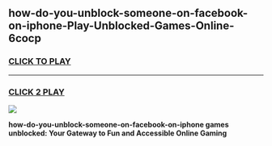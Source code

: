 
## how-do-you-unblock-someone-on-facebook-on-iphone-Play-Unblocked-Games-Online-6cocp
<h3>
<a href="https://premium76.site?title=how-do-you-unblock-someone-on-facebook-on-iphone&ref=25A">CLICK TO PLAY</a></h3>
<hr>

<h3>
<a href="https://premium76.site?title=how-do-you-unblock-someone-on-facebook-on-iphone&ref=25A">CLICK 2 PLAY</a>
  
</h3>

<a href="https://premium76.site?title=how-do-you-unblock-someone-on-facebook-on-iphone&ref=25A"><img src="https://clearcache.store/games.png"></a>


**how-do-you-unblock-someone-on-facebook-on-iphone games unblocked: Your Gateway to Fun and Accessible Online Gaming**
